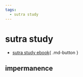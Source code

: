 ```yaml
---
tags:
  - sutra study 
---
```

# sutra study

- [sutra study ebook](https://www.ctworld.org.tw/Buddhist%20e-Books/Books05/index.html){ .md-button }

## impermanence
